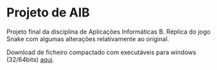 # Projeto de AIB
Projeto final da disciplina de Aplicações Informáticas B.
Réplica do jogo Snake com algumas alterações relativamente ao original.

Download de ficheiro compactado com executáveis para windows (32/64bits) [aqui](https://github.com/alexandreggc/AIB_Project/raw/master/DorMinhoca%20exec.rar).
